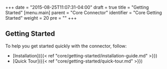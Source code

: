 +++
date = "2015-08-25T11:07:31-04:00"
draft = true
title = "Getting Started"
[menu.main]
  parent = "Core Connector"
  identifier = "Core Getting Started"
  weight = 20
  pre = "<i class='fa fa-road'></i>"
+++

## Getting Started

To help you get started quickly with the connector, follow:

  * [Installation]({{< ref "core/getting-started/installation-guide.md" >}})
  * [Quick Tour]({{< ref "core/getting-started/quick-tour.md" >}})
